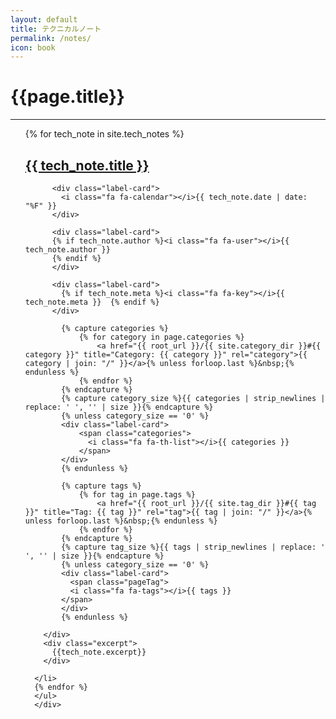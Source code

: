 ```yaml
---
layout: default
title: テクニカルノート
permalink: /notes/
icon: book
---
```


<div class="page clearfix">
      <div class="wide">
      <h1>{{page.title}}</h1>
      <hr>
      <ul style="list-style: none;">
      {% for tech_note in site.tech_notes %}
      <h2><a class="post-link" href="{{ tech_note.url | prepend: site.baseurl }}">{{ tech_note.title }}</a></h2>      
      <li>
        <div class="label">
              
          <div class="label-card">
            <i class="fa fa-calendar"></i>{{ tech_note.date | date: "%F" }}
          </div>
              
          <div class="label-card">
          {% if tech_note.author %}<i class="fa fa-user"></i>{{ tech_note.author }}
          {% endif %}
          </div>
          
          <div class="label-card">
            {% if tech_note.meta %}<i class="fa fa-key"></i>{{ tech_note.meta }}  {% endif %}
          </div>
        
            {% capture categories %}
                {% for category in page.categories %}
                    <a href="{{ root_url }}/{{ site.category_dir }}#{{ category }}" title="Category: {{ category }}" rel="category">{{ category | join: "/" }}</a>{% unless forloop.last %}&nbsp;{% endunless %}
                {% endfor %}
            {% endcapture %}
            {% capture category_size %}{{ categories | strip_newlines | replace: ' ', '' | size }}{% endcapture %}
            {% unless category_size == '0' %}
            <div class="label-card">
                <span class="categories">
                  <i class="fa fa-th-list"></i>{{ categories }}
                </span>   
            </div>            
            {% endunless %}
            
            {% capture tags %}
                {% for tag in page.tags %}
                    <a href="{{ root_url }}/{{ site.tag_dir }}#{{ tag }}" title="Tag: {{ tag }}" rel="tag">{{ tag | join: "/" }}</a>{% unless forloop.last %}&nbsp;{% endunless %}
                {% endfor %}
            {% endcapture %}   
            {% capture tag_size %}{{ tags | strip_newlines | replace: ' ', '' | size }}{% endcapture %}
            {% unless category_size == '0' %}
            <div class="label-card">
              <span class="pageTag">
              <i class="fa fa-tags"></i>{{ tags }}
            </span>
            </div>            
            {% endunless %}        
        
        </div> 
        <div class="excerpt">
          {{tech_note.excerpt}}
        </div>
        
      </li>
      {% endfor %}
      </ul>
      </div>
</div>
